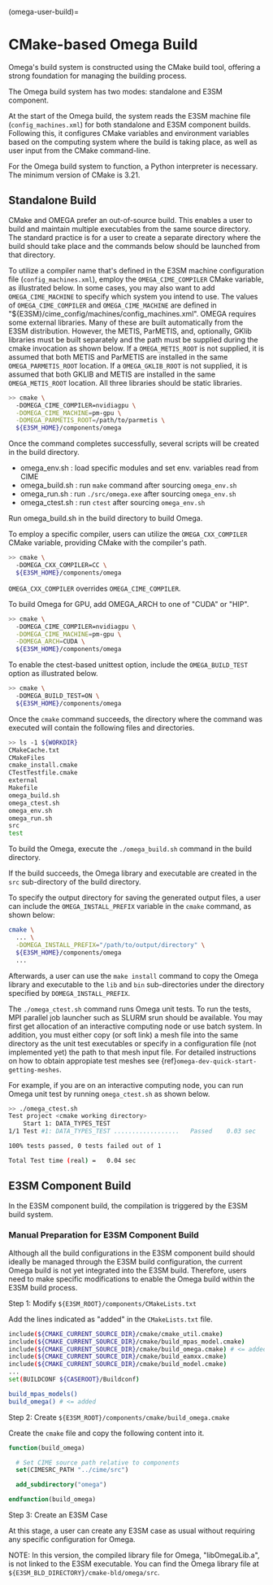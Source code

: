 (omega-user-build)=

# CMake-based Omega Build

Omega's build system is constructed using the CMake build tool,
offering a strong foundation for managing the building process.

The Omega build system has two modes: standalone and E3SM component.

At the start of the Omega build, the system reads the E3SM machine file
(`config_machines.xml`) for both standalone and E3SM component builds.
Following this, it configures CMake variables and environment variables
based on the computing system where the build is taking place, as well as
user input from the CMake command-line.

For the Omega build system to function, a Python interpreter is necessary.
The minimum version of CMake is 3.21.

## Standalone Build

CMake and OMEGA prefer an out-of-source build. This enables a user to build
and maintain multiple executables from the same source directory.
The standard practice is for a user to create a separate directory where
the build should take place and the commands below should be launched from
that directory.

To utilize a compiler name that's defined in the E3SM machine configuration
file (`config_machines.xml`), employ the `OMEGA_CIME_COMPILER` CMake variable,
as illustrated below. In some cases, you may also want to add `OMEGA_CIME_MACHINE`
to specify which system you intend to use. The values of `OMEGA_CIME_COMPILER`
and `OMEGA_CIME_MACHINE` are defined in
"${E3SM}/cime\_config/machines/config\_machines.xml".
OMEGA requires some external libraries. Many of these are built automatically
from the E3SM distribution. However, the METIS, ParMETIS, and, optionally,
GKlib libraries must be built separately and the path must be supplied during
the cmake invocation as shown below. If a `OMEGA_METIS_ROOT` is not supplied,
it is assumed that both METIS and ParMETIS are installed in the same
`OMEGA_PARMETIS_ROOT` location. If a `OMEGA_GKLIB_ROOT` is not supplied, it is
assumed that both GKLIB and METIS are installed in the same `OMEGA_METIS_ROOT`
location. All three libraries should be static libraries.

```sh
>> cmake \
  -DOMEGA_CIME_COMPILER=nvidiagpu \
  -DOMEGA_CIME_MACHINE=pm-gpu \
  -DOMEGA_PARMETIS_ROOT=/path/to/parmetis \
  ${E3SM_HOME}/components/omega
```

Once the command completes successfully, several scripts will be created
in the build directory.

* omega\_env.sh   : load specific modules and set env. variables read from CIME
* omega\_build.sh : run `make` command after sourcing `omega_env.sh`
* omega\_run.sh   : run `./src/omega.exe` after sourcing `omega_env.sh`
* omega\_ctest.sh : run `ctest` after sourcing `omega_env.sh`

Run omega\_build.sh in the build directory to build Omega.

To employ a specific compiler, users can utilize the `OMEGA_CXX_COMPILER`
CMake variable, providing CMake with the compiler's path.

```sh
>> cmake \
  -DOMEGA_CXX_COMPILER=CC \
  ${E3SM_HOME}/components/omega
```

`OMEGA_CXX_COMPILER` overrides `OMEGA_CIME_COMPILER`.

To build Omega for GPU, add OMEGA\_ARCH to one of "CUDA" or "HIP".

```sh
>> cmake \
  -DOMEGA_CIME_COMPILER=nvidiagpu \
  -DOMEGA_CIME_MACHINE=pm-gpu \
  -DOMEGA_ARCH=CUDA \
  ${E3SM_HOME}/components/omega
```

To enable the ctest-based unittest option, include the `OMEGA_BUILD_TEST`
option as illustrated below.

```sh
>> cmake \
  -DOMEGA_BUILD_TEST=ON \
  ${E3SM_HOME}/components/omega
```

Once the `cmake` command succeeds, the directory where the command was
executed will contain the following files and directories.

```sh
>> ls -1 ${WORKDIR}
CMakeCache.txt
CMakeFiles
cmake_install.cmake
CTestTestfile.cmake
external
Makefile
omega_build.sh
omega_ctest.sh
omega_env.sh
omega_run.sh
src
test
```

To build the Omega, execute the `./omega_build.sh` command in the build directory.

If the build succeeds, the Omega library and executable are created in the
`src` sub-directory of the build directory.

To specify the output directory for saving the generated output files,
a user can include the `OMEGA_INSTALL_PREFIX` variable in the `cmake` command,
as shown below:

```sh
cmake \
  ... \
  -DOMEGA_INSTALL_PREFIX="/path/to/output/directory" \
  ${E3SM_HOME}/components/omega
  ...
```

Afterwards, a user can use the `make install` command to copy the Omega library
and executable to the `lib` and `bin` sub-directories under the directory
specified by `DOMEGA_INSTALL_PREFIX`.

The `./omega_ctest.sh` command runs Omega unit tests. To run the tests, MPI
parallel job launcher such as SLURM srun should be available. You may first
get allocation of an interactive computing node or use batch system.
In addition, you must either copy (or soft link) a mesh file into the same
directory as the unit test executables or specify in a configuration file
(not implemented yet) the path to that mesh input file. For detailed instructions
on how to obtain appropiate test meshes see {ref}`omega-dev-quick-start-getting-meshes`.

For example, if you are on an interactive computing node, you can run
Omega unit test by running `omega_ctest.sh` as shown below.

```sh
>> ./omega_ctest.sh
Test project <cmake working directory>
    Start 1: DATA_TYPES_TEST
1/1 Test #1: DATA_TYPES_TEST ..................   Passed    0.03 sec

100% tests passed, 0 tests failed out of 1

Total Test time (real) =   0.04 sec
```

## E3SM Component Build

In the E3SM component build, the compilation is triggered by
the E3SM build system.

### Manual Preparation for E3SM Component Build

Although all the build configurations in the E3SM component build
should ideally be managed through the E3SM build configuration,
the current Omega build is not yet integrated into the E3SM build.
Therefore, users need to make specific modifications to enable
the Omega build within the E3SM build process.

Step 1: Modify `${E3SM_ROOT}/components/CMakeLists.txt`

Add the lines indicated as "added" in the `CMakeLists.txt` file.

```bash
include(${CMAKE_CURRENT_SOURCE_DIR}/cmake/cmake_util.cmake)
include(${CMAKE_CURRENT_SOURCE_DIR}/cmake/build_mpas_model.cmake)
include(${CMAKE_CURRENT_SOURCE_DIR}/cmake/build_omega.cmake) # <= added
include(${CMAKE_CURRENT_SOURCE_DIR}/cmake/build_eamxx.cmake)
include(${CMAKE_CURRENT_SOURCE_DIR}/cmake/build_model.cmake)
...
set(BUILDCONF ${CASEROOT}/Buildconf)

build_mpas_models()
build_omega() # <= added
```

Step 2: Create `${E3SM_ROOT}/components/cmake/build_omega.cmake`

Create the `cmake` file and copy the following content into it.

```cmake
function(build_omega)

  # Set CIME source path relative to components
  set(CIMESRC_PATH "../cime/src")

  add_subdirectory("omega")

endfunction(build_omega)
```

Step 3: Create an E3SM Case

At this stage, a user can create any E3SM case as usual without
requiring any specific configuration for Omega.

NOTE: In this version, the compiled library file for Omega,
"libOmegaLib.a", is not linked to the E3SM executable. You can
find the Omega library file at `${E3SM_BLD_DIRECTORY}/cmake-bld/omega/src`.
